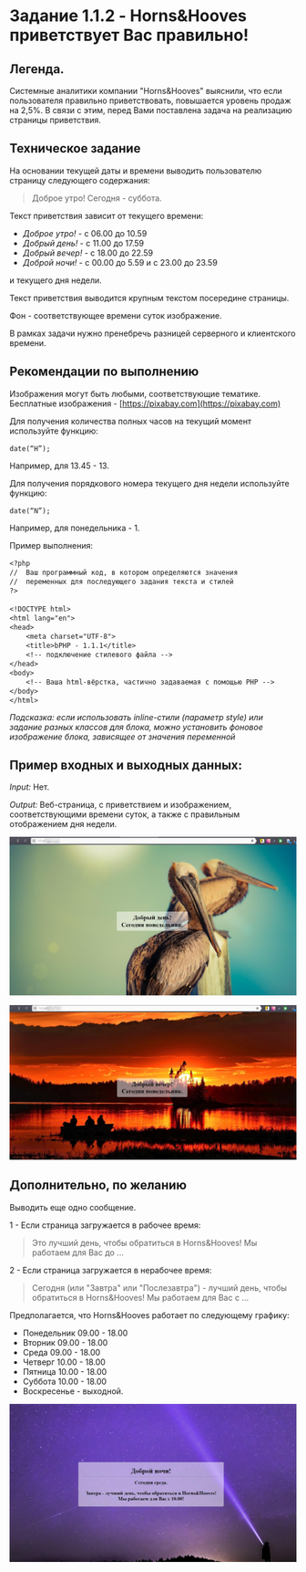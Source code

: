 # Задание 1.1.2 - Horns&Hooves приветствует Вас правильно!

## Легенда.
Системные аналитики компании "Horns&Hooves" выяснили, что если пользователя правильно приветствовать, повышается уровень продаж на 2,5%. В связи с этим, перед Вами поставлена задача на реализацию страницы приветствия.

## Техническое задание
На основании текущей даты и времени выводить пользователю страницу следующего содержания:
>Доброе утро!
Сегодня - суббота.

Текст приветствия зависит от текущего времени:
- *Доброе утро!* - с 06.00 до 10.59
- *Добрый день!* - с 11.00 до 17.59
- *Добрый вечер!* - с 18.00 до 22.59
- *Доброй ночи!* - с 00.00 до 5.59 и с 23.00 до 23.59

и текущего дня недели.

Текст приветствия выводится крупным текстом посередине страницы.

Фон - соответствующее времени суток изображение.

В рамках задачи нужно пренебречь разницей серверного и клиентского времени.

## Рекомендации по выполнению
Изображения могут быть любыми, соответствующие тематике.
Бесплатные изображения - [https://pixabay.com](https://pixabay.com)

Для получения количества полных часов на текущий момент используйте функцию:
```php=
date(“H”);
```
Например, для 13.45 - 13.

Для получения порядкового номера текущего дня недели используйте функцию:
```php=
date(“N”); 
```
Например, для понедельника - 1.

Пример выполнения:
```php=
<?php
//  Ваш программный код, в котором определяются значения 
//  переменных для последующего задания текста и стилей
?>

<!DOCTYPE html>
<html lang="en">
<head>
    <meta charset="UTF-8">
    <title>bPHP - 1.1.1</title>
    <!-- подключение стилевого файла -->
</head>
<body>
    <!-- Ваша html-вёрстка, частично задаваемая с помощью PHP -->
</body>
</html>
```

*Подсказка: если использовать inline-стили (параметр style) или задание разных классов для блока, можно установить фоновое изображение блока, зависящее от значения переменной*

## Пример входных и выходных данных:
_Input:_ Нет.

_Output:_ Веб-страница, с приветствием и изображением, соответствующими времени суток, а также с правильным отображением дня недели.

![](_img/1.jpg)

![](_img/2.jpg)

## Дополнительно, по желанию
Выводить еще одно сообщение.

1 - Если страница загружается в рабочее время:
> Это лучший день, чтобы обратиться в Horns&Hooves!
> Мы работаем для Вас до ... 

2 - Если страница загружается в нерабочее время:
> Сегодня (или "Завтра" или "Послезавтра") - лучший день, чтобы обратиться в Horns&Hooves!
Мы работаем для Вас с ... 

Предполагается, что Horns&Hooves работает по следующему графику:
* Понедельник 09.00 - 18.00
* Вторник 09.00 - 18.00
* Среда 09.00 - 18.00
* Четверг 10.00 - 18.00
* Пятница 10.00 - 18.00
* Суббота 10.00 - 18.00
* Воскресенье - выходной.

![](_img/3.jpg)